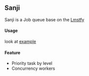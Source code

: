 ## Sanji

Sanji is a Job queue base on the [Lmstfy](https://github.com/bitleak/lmstfy)

#### Usage

look at [example](https://github.com/xEasy/sanji/tree/main/example)

#### Feature

- Priority task by level
- Concurrency workers
